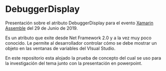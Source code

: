 # DebuggerDisplay

Presentación sobre el atributo DebuggerDisplay para el evento [Xamarin Assemble](http://xamarinassemble.com) del 29 de Junio de 2019.

Es un atributo que exite desde Net Framework 2.0 y a la vez muy poco conocido. Le permite al desarrollador controlar cómo se debe mostrar un objeto en las ventanas de variables del VIsual Studio.

En este repositorio esta alojado la prueba de concepto del cual se uso para la investigación del tema junto con la presentación en powerpoint.
